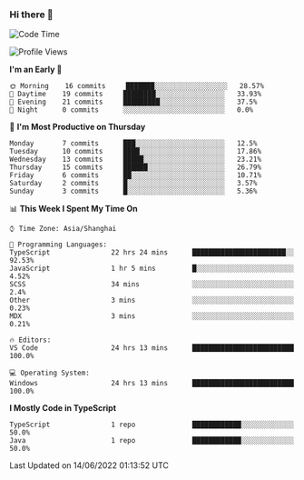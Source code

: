 ### Hi there 👋

<!--
**waynelwz/waynelwz** is a ✨ _special_ ✨ repository because its `README.md` (this file) appears on your GitHub profile.

Here are some ideas to get you started:

- 🔭 I’m currently working on ...
- 🌱 I’m currently learning ...
- 👯 I’m looking to collaborate on ...
- 🤔 I’m looking for help with ...
- 💬 Ask me about ...
- 📫 How to reach me: ...
- 😄 Pronouns: ...
- ⚡ Fun fact: ...
-->

<!--START_SECTION:waka-->
![Code Time](http://img.shields.io/badge/Code%20Time-31%20hrs%2056%20mins-blue)

![Profile Views](http://img.shields.io/badge/Profile%20Views-0-blue)

**I'm an Early 🐤** 

```text
🌞 Morning    16 commits     ███████░░░░░░░░░░░░░░░░░░   28.57% 
🌆 Daytime    19 commits     ████████░░░░░░░░░░░░░░░░░   33.93% 
🌃 Evening    21 commits     █████████░░░░░░░░░░░░░░░░   37.5% 
🌙 Night      0 commits      ░░░░░░░░░░░░░░░░░░░░░░░░░   0.0%

```
📅 **I'm Most Productive on Thursday** 

```text
Monday       7 commits      ███░░░░░░░░░░░░░░░░░░░░░░   12.5% 
Tuesday      10 commits     ████░░░░░░░░░░░░░░░░░░░░░   17.86% 
Wednesday    13 commits     █████░░░░░░░░░░░░░░░░░░░░   23.21% 
Thursday     15 commits     ██████░░░░░░░░░░░░░░░░░░░   26.79% 
Friday       6 commits      ██░░░░░░░░░░░░░░░░░░░░░░░   10.71% 
Saturday     2 commits      █░░░░░░░░░░░░░░░░░░░░░░░░   3.57% 
Sunday       3 commits      █░░░░░░░░░░░░░░░░░░░░░░░░   5.36%

```


📊 **This Week I Spent My Time On** 

```text
⌚︎ Time Zone: Asia/Shanghai

💬 Programming Languages: 
TypeScript               22 hrs 24 mins      ███████████████████████░░   92.53% 
JavaScript               1 hr 5 mins         █░░░░░░░░░░░░░░░░░░░░░░░░   4.52% 
SCSS                     34 mins             ░░░░░░░░░░░░░░░░░░░░░░░░░   2.4% 
Other                    3 mins              ░░░░░░░░░░░░░░░░░░░░░░░░░   0.23% 
MDX                      3 mins              ░░░░░░░░░░░░░░░░░░░░░░░░░   0.21%

🔥 Editors: 
VS Code                  24 hrs 13 mins      █████████████████████████   100.0%

💻 Operating System: 
Windows                  24 hrs 13 mins      █████████████████████████   100.0%

```

**I Mostly Code in TypeScript** 

```text
TypeScript               1 repo              ████████████░░░░░░░░░░░░░   50.0% 
Java                     1 repo              ████████████░░░░░░░░░░░░░   50.0%

```



 Last Updated on 14/06/2022 01:13:52 UTC
<!--END_SECTION:waka-->
